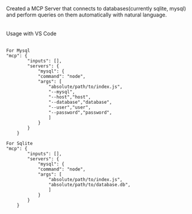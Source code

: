 Created a MCP Server that connects to databases(currently sqlite, mysql) and perform queries on them automatically with natural language.<br><br><br>
Usage with VS Code<br><br>
```
For Mysql
"mcp": {
        "inputs": [],
        "servers": {
            "mysql": {
            "command": "node",
            "args": [
                "absolute/path/to/index.js", 
                "--mysql",
                "--host","host",
                "--database","database",
                "--user","user",
                "--password","password",
                ]
            }
        }
    }

For Sqlite
"mcp": {
        "inputs": [],
        "servers": {
            "mysql": {
            "command": "node",
            "args": [
                "absolute/path/to/index.js", 
                "absolute/path/to/database.db",
                ]
            }
        }
    }

```
